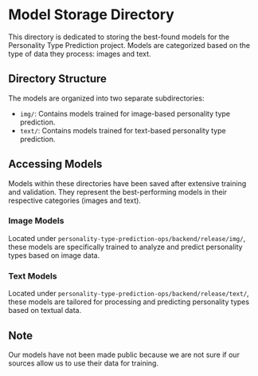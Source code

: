 # Model Storage Directory

This directory is dedicated to storing the best-found models for the Personality Type Prediction project. Models are categorized based on the type of data they process: images and text.

## Directory Structure

The models are organized into two separate subdirectories:

- `img/`: Contains models trained for image-based personality type prediction.
- `text/`: Contains models trained for text-based personality type prediction.

## Accessing Models

Models within these directories have been saved after extensive training and validation. They represent the best-performing models in their respective categories (images and text).


### Image Models

Located under `personality-type-prediction-ops/backend/release/img/`, these models are specifically trained to analyze and predict personality types based on image data.

### Text Models

Located under `personality-type-prediction-ops/backend/release/text/`, these models are tailored for processing and predicting personality types based on textual data.

## Note

Our models have not been made public because we are not sure if our sources allow us to use their data for training.
